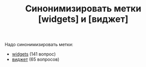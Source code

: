 ﻿---
title: "Синонимизировать метки [widgets] и [виджет]"
se.owner.user_id: 507426
se.owner.display_name: "wchistow"
se.owner.link: "https://ru.meta.stackoverflow.com/users/507426/wchistow"
se.link: "https://ru.meta.stackoverflow.com/questions/12767/%d0%a1%d0%b8%d0%bd%d0%be%d0%bd%d0%b8%d0%bc%d0%b8%d0%b7%d0%b8%d1%80%d0%be%d0%b2%d0%b0%d1%82%d1%8c-%d0%bc%d0%b5%d1%82%d0%ba%d0%b8-widgets-%d0%b8-%d0%b2%d0%b8%d0%b4%d0%b6%d0%b5%d1%82"
se.question_id: 12767
se.post_type: question
---
<p>Надо синонимизировать метки:</p>
<ul>
<li><a href="https://ru.stackoverflow.com/questions/tagged/widgets" class="post-tag" title="показать вопросы с меткой [widgets]" aria-label="показать вопросы с меткой [widgets]" rel="tag" aria-labelledby="tag-widgets-tooltip-container">widgets</a> (141 вопрос)</li>
<li><a href="https://ru.stackoverflow.com/questions/tagged/%d0%b2%d0%b8%d0%b4%d0%b6%d0%b5%d1%82" class="post-tag" title="показать вопросы с меткой [виджет]" aria-label="показать вопросы с меткой [виджет]" rel="tag" aria-labelledby="tag-виджет-tooltip-container">виджет</a> (65 вопросов)</li>
</ul>
